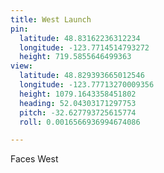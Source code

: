 ```yaml
---
title: West Launch
pin:
  latitude: 48.83162236312234
  longitude: -123.7714514793272
  height: 719.5855646499363
view:
  latitude: 48.829393665012546
  longitude: -123.77713270009356
  height: 1079.1643358451802
  heading: 52.04303171297753
  pitch: -32.627793725615774
  roll: 0.0016566936994674086

---
```

Faces West
<!--more-->
